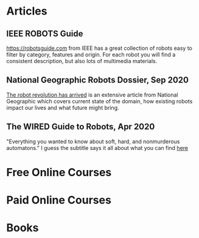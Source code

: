 # Articles

## IEEE ROBOTS Guide 

https://robotsguide.com from IEEE has a great collection of  robots easy to filter by category, features and origin. For each robot you will find a consistent description, but also lots of multimedia materials.

## National Geographic Robots Dossier, Sep 2020

[The robot revolution has arrived](https://www.nationalgeographic.com/magazine/article/the-robot-revolution-has-arrived-feature) is an extensive article from National Geographic which covers current state of the domain, how existing robots impact our lives and what future might bring.

## The WIRED Guide to Robots, Apr 2020

"Everything you wanted to know about soft, hard, and nonmurderous automatons." I guess the subtitle says it all about what you can find [here](https://www.wired.com/story/wired-guide-to-robots/?redirectURL=https%3A%2F%2Fwww.wired.com%2Fstory%2Fwired-guide-to-robots%2F)


# Free Online Courses

# Paid Online Courses

# Books
